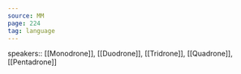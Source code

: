 ```yaml
---
source: MM
page: 224
tag: language
---
```


speakers:: [[Monodrone]], [[Duodrone]], [[Tridrone]], [[Quadrone]], [[Pentadrone]]

